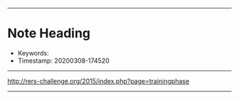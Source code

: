 


------------------------------------------------
<a name="20200308-174520"></a>
Note Heading
================================================
* Keywords: 
* Timestamp: 20200308-174520

------------------------------------------------
http://rers-challenge.org/2015/index.php?page=trainingphase



------------------------------------------------


